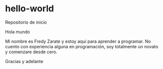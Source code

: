 # hello-world
Repositorio de inicio

Hola mundo

Mi nombre es Fredy Zarate y estoy aqui para aprender a programar.
No cuento con experiencia alguna en programación, soy totalmente un novato y comenzare desde cero.

Gracias y adelante
